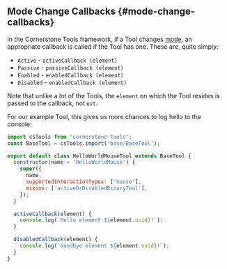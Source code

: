 ## Mode Change Callbacks {#mode-change-callbacks}

In the Cornerstone Tools framework, if a Tool changes [mode](../anatomy-of-a-tool/index.md#modes), an appropriate callback is called if the Tool has one. These are, quite simply:

- `Active` - `activeCallback (element)`
- `Passive` - `passiveCallback (element)`
- `Enabled` - `enabledCallback (element)`
- `Disabled` - `enabledCallback (element)`

Note that unlike a lot of the Tools, the `element` on which the Tool resides is passed to the callback, not `evt`.

For our example Tool, this gives us more chances to log hello to the console:

```js
import csTools from 'cornerstone-tools';
const BaseTool = csTools.import('base/BaseTool');

export default class HelloWorldMouseTool extends BaseTool {
  constructor(name = 'HelloWorldMouse') {
    super({
      name,
      supportedInteractionTypes: ['mouse'],
      mixins: ['activeOrDisabledBinaryTool'],
    });
  }

  activeCallback(element) {
    console.log(`Hello element ${element.uuid}!`);
  }

  disabledCallback(element) {
    console.log(`Goodbye element ${element.uuid}!`);
  }
}
```
